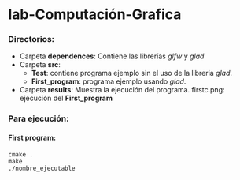# lab-Computación-Grafica

### Directorios:
- Carpeta **dependences**: Contiene las librerías _glfw_ y _glad_
- Carpeta **src**: 
    * **Test**: contiene programa ejemplo sin el uso de la libreria _glad_.
    * **First_program**: programa ejemplo usando _glad_.
- Carpeta **results**: Muestra la ejecución del programa.
     firstc.png: ejecución del **First_program**

### Para ejecución:
#### First program:
```plain
cmake .
make
./nombre_ejecutable
```
